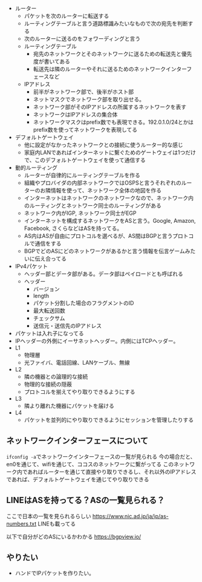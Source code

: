 - ルーター
  - パケットを次のルーターに転送する
  - ルーティングテーブルと言う道路標識みたいなもので次の宛先を判断する
  - 次のルーターに送るのをフォワーディングと言う
  - ルーティングテーブル
    - 宛先のネットワークとそのネットワークに送るための転送先と優先度が書いてある
    - 転送先は隣のルーターやそれに送るためのネットワークインターフェースなど
  - IPアドレス
    - 前半がネットワーク部で、後半がホスト部
    - ネットマスクでネットワーク部を取り出せる。
    - ネットワーク部がそのIPアドレスの所属するネットワークを表す
    - ネットワークはIPアドレスの集合体
    - ネットワークマスクはprefix数でも表現できる。192.0.1.0/24とかはprefix数を使ってネットワークを表現してる
- デフォルトゲートウェイ
  - 他に設定がなかったネットワークとの接続に使うルーター的な感じ
  - 家庭内LANであればインターネットに繋ぐためのゲートウェイは1つだけで、このデフォルトゲートウェイを使って通信する
- 動的ルーティング
  - ルーターが自律的にルーティングテーブルを作る
  - 組織やプロバイダの内部ネットワークではOSPSと言うそれぞれのルーターのお隣情報を使って、ネットワーク全体の地図を作る
  - インターネットはネットワークのネットワークなので、ネットワーク内のルーティングとネットワーク同士のルーティングがある
  - ネットワーク内がIGP, ネットワーク同士がEGP
  - インターネットを構成するネットワークをASと言う。Google, Amazon, Facebook, さくらなどはASを持ってる。
  - AS内はASが自由にプロトコルを選べるが、AS間はBGPと言うプロトコルで通信をする
  - BGPでどのASにどのネットワークがあるかと言う情報を伝言ゲームみたいに伝え合ってる
- IPv4パケット
  - ヘッダー部とデータ部がある。データ部はペイロードとも呼ばれる
  - ヘッダー
    - バージョン
    - length
    - パケット分割した場合のフラグメントのID
    - 最大転送回数
    - チェックサム
    - 送信元・送信先のIPアドレス
- パケットは入れ子になってる
- IPヘッダーの外側にイーサネットヘッダー。内側にはTCPヘッダー。
- L1
  - 物理層
  - 光ファイバ、電話回線、LANケーブル、無線
- L2
  - 隣の機器との論理的な接続
  - 物理的な接続の隠蔽
  - プロトコルを揃えてやり取りできるようにする
- L3
  - 隣より離れた機器にパケットを届ける
- L4
  - パケットを並列的にやり取りできるようにセッションを管理したりする

## ネットワークインターフェースについて
`ifconfig -a`でネットワークインターフェースの一覧が見られる
今の場合だと、en0を通じて、wifiを通じて、ココスのネットワークに繋がってる
このネットワーク内であればルーターを通じて直接やり取りできるし、それ以外のIPアドレスであれば、デフォルトゲートウェイを通じてやり取りできる

## LINEはASを持ってる？ASの一覧見られる？
ここで日本の一覧を見られるらしい
https://www.nic.ad.jp/ja/ip/as-numbers.txt
LINEも載ってる

以下で自分がどのASにいるかわかる
https://bgpview.io/

## やりたい
- ハンドでIPパケットを作りたい。